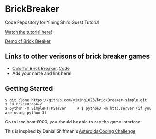 # BrickBreaker
Code Repository for Yining Shi's Guest Tutorial

[Watch the tutorial here!](https://www.youtube.com/watch?v=5kEPixL8JoU)

[Demo of Brick Breaker](https://yining1023.github.io/brickBreaker-simple)

## Links to other verisons of brick breaker games
* [Colorful Brick Breaker](https://yining1023.github.io/brickBreaker), [Code](https://github.com/yining1023/brickBreaker)
* Add your name and link here!

## Getting Started
```shell
$ git clone https://github.com/yining1023/brickBreaker-simple.git
$ cd brickBreaker
$ python -m SimpleHTTPServer     # $ python3 -m http.server (if you are using python 3)
```
Go to localhost:8000, you should be able to see the game interface.

This is inspired by Danial Shiffman's [Asteroids Coding Challenge](https://www.youtube.com/watch?v=hacZU523FyM)

